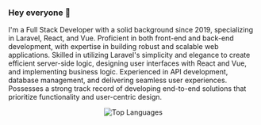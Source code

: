 ### Hey everyone 👋
I'm a Full Stack Developer with a solid background since 2019, specializing in Laravel, React, and Vue. Proficient in both front-end and back-end development, with expertise in building robust and scalable web applications. Skilled in utilizing Laravel's simplicity and elegance to create efficient server-side logic, designing user interfaces with React and Vue, and implementing business logic. Experienced in API development, database management, and delivering seamless user experiences. Possesses a strong track record of developing end-to-end solutions that prioritize functionality and user-centric design.

<div style="display: flex; align-items: center; justify-content: center; flex-wrap: wrap;">
  <a>
    <img align="top" src="https://github-readme-stats.vercel.app/api/top-langs/?username=Kajaia&layout=compact&theme=dark&card_width=270" alt="Top Languages" />
  </a>
</div>

